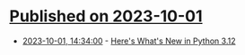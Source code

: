 # [Published on 2023-10-01](index.md)

* [2023-10-01, 14:34:00](https://developers.slashdot.org/story/23/10/01/0531216/heres-whats-new-in-python-312?utm_source=rss1.0mainlinkanon&utm_medium=feed) - [Here's What's New in Python 3.12](https://developers.slashdot.org/story/23/10/01/0531216/heres-whats-new-in-python-312?utm_source=rss1.0mainlinkanon&utm_medium=feed)

